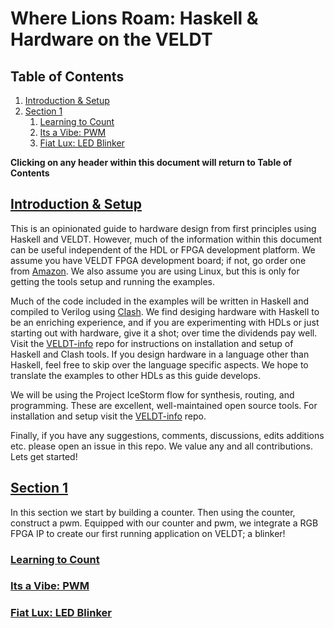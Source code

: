 # Where Lions Roam: Haskell & Hardware on the VELDT

## Table of Contents
1. [Introduction & Setup](https://github.com/standardsemiconductor/VELDT-getting-started#introduction--setup)
2. [Section 1](https://github.com/standardsemiconductor/VELDT-getting-started#section-1)
   1. [Learning to Count](https://github.com/standardsemiconductor/VELDT-getting-started#learning-to-count)
   2. [Its a Vibe: PWM](https://github.com/standardsemiconductor/VELDT-getting-started#its-a-vibe-pwm)
   3. [Fiat Lux: LED Blinker](https://github.com/standardsemiconductor/VELDT-getting-started#fiat-lux-led-blinker)
   
**Clicking on any header within this document will return to Table of Contents** 

## [Introduction & Setup](https://github.com/standardsemiconductor/VELDT-getting-started#table-of-contents)
This is an opinionated guide to hardware design from first principles using Haskell and VELDT. However, much of the information within this document can be useful independent of the HDL or FPGA development platform. We assume you have VELDT FPGA development board; if not, go order one from [Amazon](https://www.amazon.com/dp/B08F9T8DFT?ref=myi_title_dp). We also assume you are using Linux, but this is only for getting the tools setup and running the examples. 
  
Much of the code included in the examples will be written in Haskell and compiled to Verilog using [Clash](https://clash-lang.org/). We find desiging hardware with Haskell to be an enriching experience, and if you are experimenting with HDLs or just starting out with hardware, give it a shot; over time the dividends pay well. Visit the [VELDT-info](https://github.com/standardsemiconductor/VELDT-info#clash) repo for instructions on installation and setup of Haskell and Clash tools. If you design hardware in a language other than Haskell, feel free to skip over the language specific aspects. We hope to translate the examples to other HDLs as this guide develops.
  
We will be using the Project IceStorm flow for synthesis, routing, and programming. These are excellent, well-maintained open source tools. For installation and setup visit the [VELDT-info](https://github.com/standardsemiconductor/VELDT-info#project-icestorm) repo.
  
Finally, if you have any suggestions, comments, discussions, edits additions etc. please open an issue in this repo. We value any and all contributions. Lets get started!
## [Section 1](https://github.com/standardsemiconductor/VELDT-getting-started#table-of-contents)
In this section we start by building a counter. Then using the counter, construct a pwm. Equipped with our counter and pwm, we integrate a RGB FPGA IP to create our first running application on VELDT; a blinker!
### [Learning to Count](https://github.com/standardsemiconductor/VELDT-getting-started#table-of-contents)
### [Its a Vibe: PWM](https://github.com/standardsemiconductor/VELDT-getting-started#table-of-contents)
### [Fiat Lux: LED Blinker](https://github.com/standardsemiconductor/VELDT-getting-started#table-of-contents)
